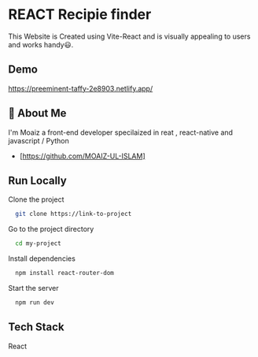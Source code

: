 
# REACT Recipie finder



This Website is Created using Vite-React and is visually appealing to users and works handy😃.


## Demo


https://preeminent-taffy-2e8903.netlify.app/
## 🚀 About Me
I'm Moaiz a front-end developer specilaized in reat , react-native and javascript / Python 



- [https://github.com/MOAIZ-UL-ISLAM]

## Run Locally

Clone the project

```bash
  git clone https://link-to-project
```

Go to the project directory

```bash
  cd my-project
```

Install dependencies

```bash
  npm install react-router-dom
```

Start the server

```bash
  npm run dev
```


## Tech Stack

 React  


